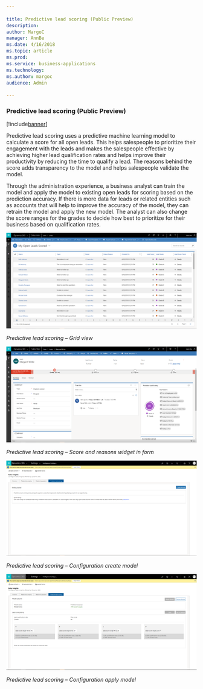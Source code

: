 ```yaml
---

title: Predictive lead scoring (Public Preview)
description: 
author: MargoC
manager: AnnBe
ms.date: 4/16/2018
ms.topic: article
ms.prod: 
ms.service: business-applications
ms.technology: 
ms.author: margoc
audience: Admin

---
```

### Predictive lead scoring (Public Preview)

[!include[banner](../../includes/banner.md)]




Predictive lead scoring uses a predictive machine learning model to calculate a
score for all open leads. This helps salespeople to prioritize their engagement
with the leads and makes the salespeople effective by achieving higher lead
qualification rates and helps improve their productivity by reducing the time to
qualify a lead. The reasons behind the score adds transparency to the model and
helps salespeople validate the model.

Through the administration experience, a business analyst can train the model
and apply the model to existing open leads for scoring based on the prediction
accuracy. If there is more data for leads or related entities such as accounts
that will help to improve the accuracy of the model, they can retrain the model
and apply the new model. The analyst can also change the score ranges for the
grades to decide how best to prioritize for their business based on
qualification rates.

![](media/predictive-lead-scoring-public-preview-1.png "")
<!-- Predictive lead scoring - Grid view.png -->


*Predictive lead scoring – Grid view*

![](media/predictive-lead-scoring-public-preview-2.png "")
<!-- Predictive lead scoring - Score and reasons widget in form.png -->


*Predictive lead scoring – Score and reasons widget in form*

![](media/predictive-lead-scoring-public-preview-3.png "")
<!-- Predictive lead scoring - Configuration create model.png -->


*Predictive lead scoring – Configuration create model*

![](media/predictive-lead-scoring-public-preview-4.png "")
<!-- Predictive lead scoring - Configuration apply model.png -->


*Predictive lead scoring – Configuration apply model*
